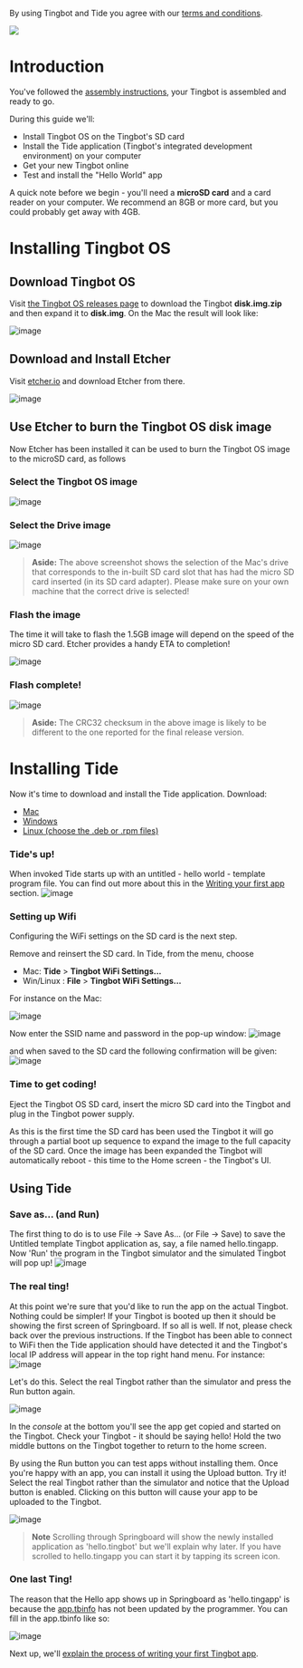 By using Tingbot and Tide you agree with our [terms and conditions](http://tingbot.com/terms/).

![](images/setup-header.png)

Introduction
============

You've followed the [assembly instructions](tingbot-assembly-instructions-v1.pdf), your Tingbot is assembled and ready to go.

During this guide we'll:

* Install Tingbot OS on the Tingbot's SD card
* Install the Tide application (Tingbot's integrated development environment) on your computer
* Get your new Tingbot online
* Test and install the "Hello World" app

A quick note before we begin - you'll need a **microSD card** and a card reader on your computer. We recommend an 8GB or more card, but you could probably get away with 4GB.

Installing Tingbot OS
=====================

Download Tingbot OS
-------------------
Visit [the Tingbot OS releases page](http://github.com/tingbot/tingbot-os/releases/latest) to download the Tingbot **disk.img.zip** and then expand it to **disk.img**. On the Mac the result will look like:

![image](images/TingbotGuide009.png)

Download and Install Etcher
---------------------------
Visit [etcher.io](http://www.etcher.io) and download Etcher from there. 

![image](images/TingbotGuide001.png)

Use Etcher to burn the Tingbot OS disk image
--------------------------------------------
Now Etcher has been installed it can be used to burn the Tingbot OS image to the microSD card, as follows

### Select the Tingbot OS image
![image](images/TingbotGuide012.png)
### Select the Drive image
![image](images/TingbotGuide013.png)
> **Aside:**
> The above screenshot shows the selection of the Mac's drive that corresponds to the in-built SD card slot that has had the micro SD card inserted (in its SD card adapter). Please make sure on your own machine that the correct drive is selected!

### Flash the image
The time it will take to flash the 1.5GB image will depend on the speed of the micro SD card. Etcher provides a handy ETA to completion!

![image](images/TingbotGuide014.png)
### Flash complete!
![image](images/TingbotGuide015.png)
> **Aside:**
> The CRC32 checksum in the above image is likely to be different to the one reported for the final release version.

Installing Tide
===============
Now it's time to download and install the Tide application. Download:

- [<i class="fa fa-apple" aria-hidden="true"></i> Mac](http://tide-download.tingbot.com/download/osx)
- [<i class="fa fa-windows" aria-hidden="true"></i> Windows](http://tide-download.tingbot.com/download/win)
- <a href="http://github.com/tingbot/tide-electron/releases/latest" target="_blank"><i class="fa fa-linux" aria-hidden="true"></i> Linux (choose the .deb or .rpm files)</a>

### Tide's up!
When invoked Tide starts up with an untitled - hello world - template program file. You can find out more about this in the [Writing your first app](/guides/first-app/) section.
![image](images/TingbotGuide023.png)
 
### Setting up Wifi
Configuring the WiFi settings on the SD card is the next step.

Remove and reinsert the SD card. In Tide, from the menu, choose

- Mac: **Tide** > **Tingbot WiFi Settings...**
- Win/Linux : **File** > **Tingbot WiFi Settings...**

For instance on the Mac:

![image](images/TingbotGuide024.png)

<!--
> **Note**
> If the Tingbot OS SD card isn't inserted you may get the following prompt:
>
> ![image](images/TingbotGuide045.png)
> You might have to remove and then reinsert the SD card. 
-->

Now enter the SSID name and password in the pop-up window:
![image](images/TingbotGuide048.png)

and when saved to the SD card the following confirmation will be given:
![image](images/TingbotGuide046.png)

### Time to get coding!

Eject the Tingbot OS SD card, insert the micro SD card into the Tingbot and plug in the Tingbot power supply.

As this is the first time the SD card has been used the Tingbot it will go through a partial boot up sequence to expand the image to the full capacity of the SD card. Once the image has been expanded the Tingbot will automatically reboot - this time to the Home screen - the Tingbot's UI.

Using Tide
----------

### Save as... (and Run)

The first thing to do is to use File -&gt; Save As... (or File -&gt; Save) to save the Untitled template Tingbot application as, say, a file named hello.tingapp. Now 'Run' the program in the Tingbot simulator and the simulated Tingbot will pop up!
![image](images/TingbotGuide065.png)

### The real ting!

At this point we're sure that you'd like to run the app on the actual Tingbot. Nothing could be simpler! If your Tingbot is booted up then it should be showing the first screen of Springboard. If so all is well. If not, please check back over the previous instructions. If the Tingbot has been able to connect to WiFi then the Tide application should have detected it and the Tingbot's local IP address will appear in the top right hand menu. For instance:  
![image](images/TingbotGuide059.png)

Let's do this. Select the real Tingbot rather than the simulator and press the Run button again.

![image](images/TingbotGuide063.png)

In the _console_ at the bottom you'll see the app get copied and started on the Tingbot. Check your Tingbot - it should be saying hello! Hold the two middle buttons on the Tingbot together to return to the home screen.

By using the Run button you can test apps without installing them. Once you're happy with an app, you can install it using the Upload button. Try it! Select the real Tingbot rather than the simulator and notice that the Upload button is enabled. Clicking on this button will cause your app to be uploaded to the Tingbot.

![image](images/TingbotGuide062.png)

> **Note**
> Scrolling through Springboard will show the newly installed application as 'hello.tingbot' but we'll explain why later.
> If you have scrolled to hello.tingapp you can start it by tapping its screen icon.

### One last Ting!

The reason that the Hello app shows up in Springboard as 'hello.tingapp' is because the [app.tbinfo](/reference/tingapp-format/#tbinfo) has not been updated by the programmer. You can fill in the app.tbinfo like so:

![image](images/TingbotGuide068.png)

Next up, we'll [explain the process of writing your first Tingbot app](/guides/first-app/).
